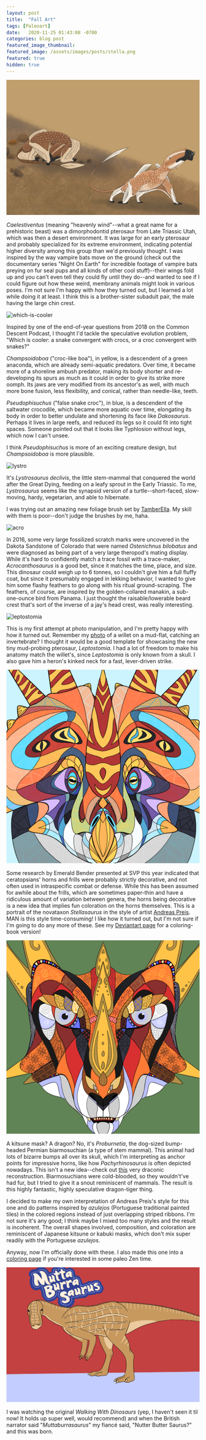 ```yaml
---
layout: post
title:  "Fall Art"
tags: [Paleoart]
date:   2020-11-25 01:43:08 -0700
categories: blog post
featured_image_thumbnail:
featured_image: /assets/images/posts/stella.png
featured: true
hidden: true
---
```


![caelestiventus](/assets/images/posts/caelestiventus.png)

*Caelestiventus* (meaning "heavenly wind"--what a great name for a prehistoric beast) was a dimorphodontid pterosaur from Late Triassic Utah, which was then a desert environment.  It was large for an early pterosaur and probably specialized for its extreme environment, indicating potential higher diversity among this group than we'd previously thought.  I was inspired by the way vampire bats move on the ground (check out the documentary series "Night On Earth" for incredible footage of vampire bats preying on fur seal pups and all kinds of other cool stuff)--their wings fold up and you can't even tell they could fly until they do--and wanted to see if I could figure out how these weird, membrany animals might look in various poses.  I'm not sure I'm happy with how they turned out, but I learned a lot while doing it at least.  I think this is a brother-sister subadult pair, the male having the large chin crest.

![which-is-cooler](/assets/images/posts/which-is-cooler.png)

Inspired by one of the end-of-year questions from 2018 on the Common Descent Podcast, I thought I'd tackle the speculative evolution problem, "Which is cooler: a snake convergent with crocs, or a croc convergent with snakes?"

*Champsoidoboa* ("croc-like boa"), in yellow, is a descendent of a green anaconda, which are already semi-aquatic predators.  Over time, it became more of a shoreline ambush predator, making its body shorter and re-developing its spurs as much as it could in order to give its strike more oomph.  Its jaws are very modified from its ancestor's as well, with much more bone fusion, less flexibility, and conical, rather than needle-like, teeth.

*Pseudophisuchus* ("false snake croc"), in blue, is a descendent of the saltwater crocodile, which became more aquatic over time, elongating its body in order to better undulate and shortening its face like *Dakosaurus*.  Perhaps it lives in large reefs, and reduced its legs so it could fit into tight spaces.  Someone pointed out that it looks like Typhlosion without legs, which now I can't unsee.

I think *Pseudophisuchus* is more of an exciting creature design, but *Champsoidoboa* is more plausible.

![lystro](/assets/images/posts/lystro.png)

It's *Lystrosaurus declivis*, the little stem-mammal that conquered the world after the Great Dying, feeding on a leafy sprout in the Early Triassic.  To me, *Lystrosaurus* seems like the synapsid version of a turtle--short-faced, slow-moving, hardy, vegetarian, and able to hibernate.

I was trying out an amazing new foliage brush set by [TamberElla](https://www.deviantart.com/tamberella).  My skill with them is poor--don't judge the brushes by me, haha.

![acro](/assets/images/posts/acro.png)

In 2016, some very large fossilized scratch marks were uncovered in the Dakota Sandstone of Colorado that were named *Ostenichnus bilobatus* and were diagnosed as being part of a very large theropod's mating display.  While it's hard to confidently match a trace fossil with a trace-maker, *Acrocanthosaurus* is a good bet, since it matches the time, place, and size.  This dinosaur could weigh up to 6 tonnes, so I couldn't give him a full fluffy coat, but since it presumably engaged in lekking behavior, I wanted to give him some flashy feathers to go along with his ritual ground-scraping.  The feathers, of course, are inspired by the golden-collared manakin, a sub-one-ounce bird from Panama.  I just thought the raisable/lowerable beard crest that's sort of the inverse of a jay's head crest, was really interesting.

![leptostomia](/assets/images/posts/leptostomia.png)

This is my first attempt at photo manipulation, and I'm pretty happy with how it turned out.  Remember my [photo](https://obscuredinosaurfacts.com/blog/post/2020/10/28/dinophoto3.html) of a willet on a mud-flat, catching an invertebrate?  I thought it would be a good template for showcasing the new tiny mud-probing pterosaur, *Leptostomia*.  I had a lot of freedom to make his anatomy match the willet's, since *Leptostomia* is only known from a skull.  I also gave him a heron's kinked neck for a fast, lever-driven strike.

![stella](/assets/images/posts/stella.png)

Some research by Emerald Bender presented at SVP this year indicated that ceratopsians' horns and frills were probably strictly decorative, and not often used in intraspecific combat or defense.  While this has been assumed for awhile about the frills, which are sometimes paper-thin and have a ridiculous amount of variation between genera, the horns being decorative is a new idea that implies fun coloration on the horns themselves.  This is a portrait of the novataxon *Stellasaurus* in the style of artist [Andreas Preis](https://andreaspreis.com/).  MAN is this style time-consuming!  I like how it turned out, but I'm not sure if I'm going to do any more of these.  See my [Deviantart page](https://www.deviantart.com/roscoestar/art/Stellasaurus-coloring-page-861395766) for a coloring-book version!

![proburnetia](/assets/images/posts/proburnetia2.png)

A kitsune mask?  A dragon?  No, it's *Proburnetia*, the dog-sized bump-headed Permian biarmosuchian (a type of stem mammal).  This animal had lots of bizarre bumps all over its skull, which I'm interpreting as anchor points for impressive horns, like how *Pachyrhinosaurus* is often depicted nowadays.  This isn't a new idea--check out [this](https://www.deviantart.com/pterosaur-freak/art/Proburnetia-723474412) very draconic reconstruction.  Biarmosuchians were cold-blooded, so they wouldn't've had fur, but I tried to give it a snout reminiscent of mammals.  The result is this highly fantastic, highly speculative dragon-tiger thing.

I decided to make my own interpretation of Andreas Preis's style for this one and do patterns inspired by *azulejos* (Portuguese traditional painted tiles) in the colored regions instead of just overlapping striped ribbons.  I'm not sure it's any good; I think maybe I mixed too many styles and the result is incoherent.  The overall shapes involved, composition, and coloration are reminiscent of Japanese kitsune or kabuki masks, which don't mix super readily with the Portuguese *azulejos*.

Anyway, now I'm officially done with these.  I also made this one into a [coloring page](https://www.deviantart.com/roscoestar/art/Proburnetia-coloring-page-862104378) if you're interested in some paleo Zen time.

![muttaburra](/assets/images/posts/muttaburra.png)

I was watching the original *Walking With Dinosaurs* (yep, I haven't seen it til now! It holds up super well, would recommend) and when the British narrator said "*Muttaburrasaurus*" my fiancé said, "Nutter Butter Saurus?" and this was born.